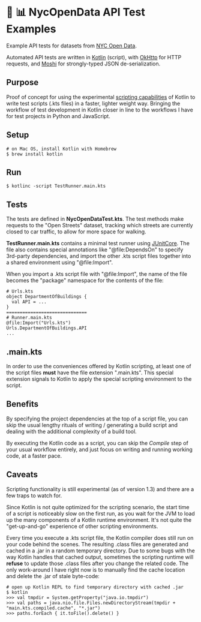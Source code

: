 # :statue_of_liberty: :bar_chart: NycOpenData API Test Examples

Example API tests for datasets from [NYC Open Data](https://opendata.cityofnewyork.us).

Automated API tests are written in [Kotlin](https://kotlinlang.org) (script),
with [OkHttp](https://square.github.io/okhttp/) for HTTP requests, and 
[Moshi](https://github.com/square/moshi/) for strongly-typed JSON de-serialization. 

## Purpose

Proof of concept for using the experimental 
[scripting capabilities](https://kotlinlang.org/docs/tutorials/command-line.html#using-the-command-line-to-run-scripts)
of Kotlin to write test scripts (.kts files) in a faster, lighter weight way. 
Bringing the workflow of test development in Kotlin closer in line to the workflows I have
for test projects in Python and JavaScript. 

## Setup

```
# on Mac OS, install Kotlin with Homebrew
$ brew install kotlin
```

## Run
```
$ kotlinc -script TestRunner.main.kts
```

## Tests

The tests are defined in **NycOpenDataTest.kts**. The test methods make requests to the "Open Streets" dataset,
tracking which streets are currently closed to car traffic, to allow for more space for walking.

**TestRunner.main.kts** contains a minimal test runner using [JUnitCore](https://junit.org/junit4/javadoc/latest/org/junit/runner/JUnitCore.html).
The file also contains special annotations like "@file:DependsOn" to specify 3rd-party dependencies, and
import the other .kts script files together into a shared environment using "@file:Import".

When you import a .kts script file with "@file:Import", the name of the file becomes the "package" namespace for
the contents of the file:

```
# Urls.kts
object DepartmentOfBuildings {
  val API = ...
}
==============================
# Runner.main.kts
@file:Import("Urls.kts")
Urls.DepartmentOfBuildings.API
...
```

## .main.kts

In order to use the conveniences offered by Kotlin scripting, at least one of the script files **must**
have the file extension ".main.kts". This special extension signals to Kotlin to apply the 
special scripting environment to the script. 

## Benefits

By specifying the project dependencies at the top of a script file, you can skip the usual
lengthy rituals of writing / generating a build script and dealing with the additional complexity
of a build tool.

By executing the Kotlin code as a script, you can skip the _Compile_ step of your usual 
workflow entirely, and just focus on writing and running working code, at a faster pace.

## Caveats

Scripting functionality is still experimental (as of version 1.3) and there are a few traps to watch for. 

Since Kotlin is not quite optimized for the scripting scenario, the start time of a script 
is noticeably slow on the first run, as you wait for the JVM to load up the many components 
of a Kotlin runtime environment. It's not quite the "get-up-and-go" experience of other
scripting environments. 

Every time you execute a .kts script file, the Kotlin compiler does still run on your code 
behind the scenes. The resulting .class files are generated and cached in a .jar in a random
temporary directory. Due to some bugs with the way Kotlin handles that cached output, 
sometimes the scripting runtime will **refuse** to update those .class files after you 
change the related code. The only work-around I have right now is to manually find
the cache location and delete the .jar of stale byte-code: 

```
# open up Kotlin REPL to find temporary directory with cached .jar
$ kotlin
>>> val tmpdir = System.getProperty("java.io.tmpdir")
>>> val paths = java.nio.file.Files.newDirectoryStream(tmpdir + "main.kts.compiled.cache", "*.jar")
>>> paths.forEach { it.toFile().delete() }
```

